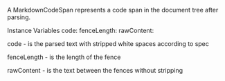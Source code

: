 A MarkdownCodeSpan represents a code span in the document tree after parsing.

Instance Variables
	code:		<ByteString>
	fenceLength:		<SmallInteger>
	rawContent:		<ByteString>

code
	- is the parsed text with stripped white spaces according to spec

fenceLength
	- is the length of the fence

rawContent
	- is the text between the fences without stripping
